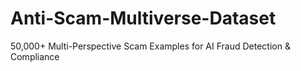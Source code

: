 # Anti-Scam-Multiverse-Dataset
50,000+ Multi-Perspective Scam Examples for AI Fraud Detection &amp; Compliance
